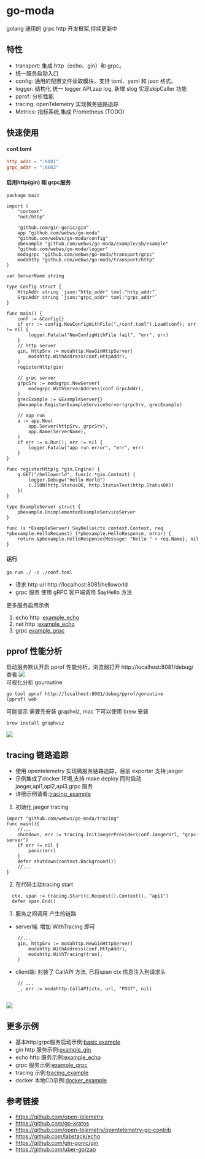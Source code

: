 # go-moda
 golang 通用的 grpc http 开发框架,持续更新中
## 特性
- transport: 集成 http（echo、gin）和 grpc。
- 统一服务启动入口
- config:    通用的配置文件读取模块，支持 toml、yaml 和 json 格式。
- logger:    结构化 统一 logger API,zap log, 新增 slog 实现skipCaller 功能
- pprof:	 分析性能
- tracing:   openTelemetry 实现微务链路追踪
- Metrics:   指标系统,集成 Prometheus (TODO)
## 快速使用
#### conf.toml
```toml
http_addr = ":8081"
grpc_addr = ":8082"
```
#### 启用http(gin) 和 grpc服务

``` golang
package main

import (
	"context"
	"net/http"

	"github.com/gin-gonic/gin"
	app "github.com/webws/go-moda"
	"github.com/webws/go-moda/config"
	pbexample "github.com/webws/go-moda/example/pb/example"
	"github.com/webws/go-moda/logger"
	modagrpc "github.com/webws/go-moda/transport/grpc"
	modahttp "github.com/webws/go-moda/transport/http"
)

var ServerName string

type Config struct {
	HttpAddr string `json:"http_addr" toml:"http_addr"`
	GrpcAddr string `json:"grpc_addr" toml:"grpc_addr"`
}

func main() {
	conf := &Config{}
	if err := config.NewConfigWithFile("./conf.toml").Load(conf); err != nil {
		logger.Fatalw("NewConfigWithFile fail", "err", err)
	}
	// http server
	gin, httpSrv := modahttp.NewGinHttpServer(
		modahttp.WithAddress(conf.HttpAddr),
	)
	registerHttp(gin)

	// grpc server
	grpcSrv := modagrpc.NewServer(
		modagrpc.WithServerAddress(conf.GrpcAddr),
	)
	grecExample := &ExampleServer{}
	pbexample.RegisterExampleServiceServer(grpcSrv, grecExample)

	// app run
	a := app.New(
		app.Server(httpSrv, grpcSrv),
		app.Name(ServerName),
	)
	if err := a.Run(); err != nil {
		logger.Fatalw("app run error", "err", err)
	}
}

func registerHttp(g *gin.Engine) {
	g.GET("/helloworld", func(c *gin.Context) {
		logger.Debugw("Hello World")
		c.JSON(http.StatusOK, http.StatusText(http.StatusOK))
	})
}

type ExampleServer struct {
	pbexample.UnimplementedExampleServiceServer
}

func (s *ExampleServer) SayHello(ctx context.Context, req *pbexample.HelloRequest) (*pbexample.HelloResponse, error) {
	return &pbexample.HelloResponse{Message: "Hello " + req.Name}, nil
}

```

#### 运行
```shell
go run ./ -c ./conf.toml
``````
* 请求 http url http://localhost:8081/helloworld  
* grpc 服务 使用 gRPC 客户端调用 SayHello 方法

更多服务启用示例
1. echo http :[example_echo](./example/echohttp/)
2. net http :[example_echo](./example/nethttp/)
3. grpc [example_grpc](./example/grpc/)
## pprof 性能分析
启动服务默认开启 pprof 性能分析，浏览器打开 http://localhost:8081/debug/ 查看
![](images/2023-05-13-11-02-02.png)  
可视化分析 gouroutine
```shell
go tool pprof http://localhost:8081/debug/pprof/goroutine
(pprof) web
```
可能提示 需要先安装 graphviz, mac 下可以使用 brew 安装
```shell
brew install graphviz
```
![](images/2023-05-13-11-04-41.png)

## tracing 链路追踪
* 使用 opentelemetry 实现微服务链路追踪，目前 exporter 支持 jaeger 
* 示例集成了docker 环境,支持 make deploy 同时启动 jaeger,api1,api2,api3,grpc 服务
* 详细示例请看:[tracing_example](./example/tracing/moda_tracing/)

1. 初始化 jaeger tracing  
```
import "github.com/webws/go-moda/tracing"
func main(){
    //...
    shutdown, err := tracing.InitJaegerProvider(conf.JaegerUrl, "grpc-server")
	if err != nil {
		panic(err)
	}
	defer shutdown(context.Background())
    //...
}
```
2. 在代码主动tracing start
```
  ctx, span := tracing.Start(c.Request().Context(), "api1")
  defer span.End()
```
3. 服务之间调用 产生的链路
   
*  server端: 增加 WithTracing 即可
```
    //...
    gin, httpSrv := modahttp.NewGinHttpServer(
		modahttp.WithAddress(conf.HttpAddr),
		modahttp.WithTracing(true),
	)
```
 * client端:  封装了 CallAPI 方法, 已将span ctx 信息注入到请求头
```
    // ...
    _, err := modahttp.CallAPI(ctx, url, "POST", nil)
		
```


![](./example/tracing/moda_tracing/images/2023-05-13-23-02-24.png)
## 更多示例
* 基本http/grpc服务启动示例:[basic example](./example/basic/)
* gin http 服务示例:[example_gin](./example/ginhttp/)
* echo http 服务示例:[example_echo](./example/echohttp/)
* grpc 服务示例:[example_grpc](./example/grpc/)
* tracing 示例:[tracing_example](./example/tracing/moda_tracing/)
* docker 本地CD示例:[docker_example](./example/tracing/moda_tracing/)
## 参考链接
* https://github.com/open-telemetry
* https://github.com/go-kratos
* https://github.com/open-telemetry/opentelemetry-go-contrib
* https://github.com/labstack/echo
* https://github.com/gin-gonic/gin
* https://github.com/uber-go/zap